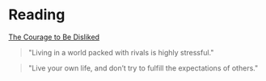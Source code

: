 # Reading

[The Courage to Be Disliked](https://thelonggame.xyz/p/the-long-game-77-digital-health-the)

> "Living in a world packed with rivals is highly stressful."

> "Live your own life, and don’t try to fulfill the expectations of others."